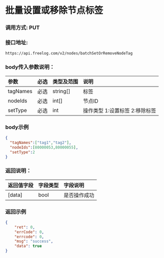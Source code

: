 # 批量设置或移除节点标签



### 调用方式: PUT



### 接口地址:

```
https://api.freelog.com/v2/nodes/batchSetOrRemoveNodeTag
```



### body传入参数说明：

| 参数 | 必选 | 类型及范围 | 说明 |
| :--- | :--- | :--- | :--- |
|tagNames | 必选 | string[] | 标签 |
|nodeIds | 必选 | int[] | 节点ID |
|setType | 必选 | int | 操作类型 1:设置标签  2:移除标签 |



### body示例

```json
{
  "tagNames":["tag1","tag2"],
  "nodeIds":[80000053,80000055],
  "setType":2
}
```



### 返回说明：

| 返回值字段 | 字段类型 | 字段说明 |
| :--- | :--- | :--- |
| [data] | bool | 是否操作成功 |



### 返回示例

```json
{
    "ret": 0,
    "errCode": 0,
    "errcode": 0,
    "msg": "success",
    "data": true
}
```
